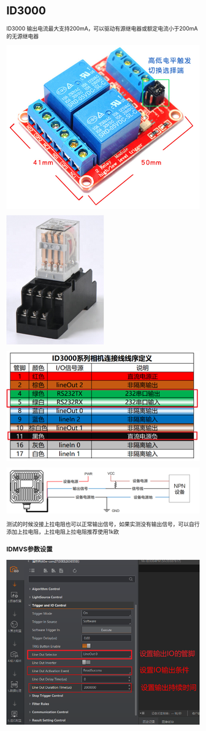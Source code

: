 # ID3000

ID3000 输出电流最大支持200mA，可以驱动有源继电器或额定电流小于200mA的无源继电器

![有源继电器](<../.gitbook/assets/image (60).png>)

![无源继电器](<../.gitbook/assets/image (64).png>)

![](<../.gitbook/assets/image (32).png>)

![ID3000输出接线方法](<../.gitbook/assets/image (65).png>)

测试的时候没接上拉电阻也可以正常输出信号，如果实测没有输出信号，可以自行添加上拉电阻，上拉电阻上拉电阻推荐使用1k欧

### IDMVS参数设置

![](<../.gitbook/assets/image (66).png>)

